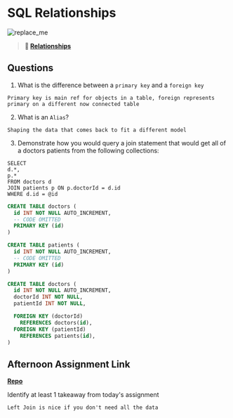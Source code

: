 # SQL Relationships

![replace_me](https://codeworks.blob.core.windows.net/public/assets/img/illustrations/placeholder.svg)

> **📖 [Relationships](https://codeworksacademy.com/fs-student-guide/resources/wk11/02-MySQL-Relationships)**

## Questions

1. What is the difference between a `primary key` and a `foreign key`
```
Primary key is main ref for objects in a table, foreign represents primary on a different now connected table
```
2. What is an `Alias`?
```
Shaping the data that comes back to fit a different model
```
3. Demonstrate how you would query a join statement that would get all of a doctors patients from the following collections:
```
SELECT
d.*,
p.*  
FROM doctors d
JOIN patients p ON p.doctorId = d.id
WHERE d.id = @id
```
```SQL
CREATE TABLE doctors (
  id INT NOT NULL AUTO_INCREMENT,
  -- CODE OMITTED
  PRIMARY KEY (id)
)

CREATE TABLE patients (
  id INT NOT NULL AUTO_INCREMENT,
  -- CODE OMITTED
  PRIMARY KEY (id)
)

CREATE TABLE doctors (
  id INT NOT NULL AUTO_INCREMENT,
  doctorId INT NOT NULL,
  patientId INT NOT NULL,

  FOREIGN KEY (doctorId)
    REFERENCES doctors(id),
  FOREIGN KEY (patientId)
    REFERENCES patients(id),
)

```

## Afternoon Assignment Link

**[Repo](https://github.com/ksquaredcoding/keepr)**

Identify at least 1 takeaway from today's assignment
```
Left Join is nice if you don't need all the data
```